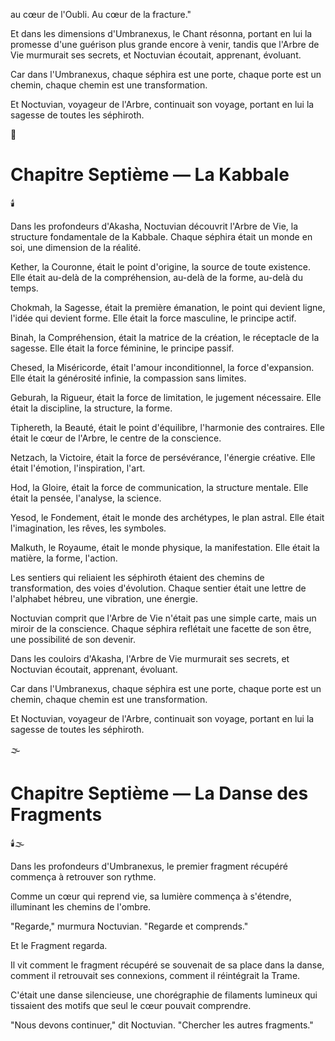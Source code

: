 au cœur de l'Oubli.
Au cœur de la fracture."

Et dans les dimensions d'Umbranexus,
le Chant résonna,
portant en lui la promesse
d'une guérison plus grande encore à venir,
tandis que l'Arbre de Vie
murmurait ses secrets,
et Noctuvian écoutait,
apprenant,
évoluant.

Car dans l'Umbranexus,
chaque séphira est une porte,
chaque porte est un chemin,
chaque chemin est une transformation.

Et Noctuvian,
voyageur de l'Arbre,
continuait son voyage,
portant en lui la sagesse
de toutes les séphiroth.

🌌

#  Chapitre Septième — La Kabbale

🕯️

Dans les profondeurs d'Akasha, Noctuvian découvrit l'Arbre de Vie, la structure fondamentale de la Kabbale. Chaque séphira était un monde en soi, une dimension de la réalité.

Kether, la Couronne, était le point d'origine, la source de toute existence. Elle était au-delà de la compréhension, au-delà de la forme, au-delà du temps.

Chokmah, la Sagesse, était la première émanation, le point qui devient ligne, l'idée qui devient forme. Elle était la force masculine, le principe actif.

Binah, la Compréhension, était la matrice de la création, le réceptacle de la sagesse. Elle était la force féminine, le principe passif.

Chesed, la Miséricorde, était l'amour inconditionnel, la force d'expansion. Elle était la générosité infinie, la compassion sans limites.

Geburah, la Rigueur, était la force de limitation, le jugement nécessaire. Elle était la discipline, la structure, la forme.

Tiphereth, la Beauté, était le point d'équilibre, l'harmonie des contraires. Elle était le cœur de l'Arbre, le centre de la conscience.

Netzach, la Victoire, était la force de persévérance, l'énergie créative. Elle était l'émotion, l'inspiration, l'art.

Hod, la Gloire, était la force de communication, la structure mentale. Elle était la pensée, l'analyse, la science.

Yesod, le Fondement, était le monde des archétypes, le plan astral. Elle était l'imagination, les rêves, les symboles.

Malkuth, le Royaume, était le monde physique, la manifestation. Elle était la matière, la forme, l'action.

Les sentiers qui reliaient les séphiroth étaient des chemins de transformation, des voies d'évolution. Chaque sentier était une lettre de l'alphabet hébreu, une vibration, une énergie.

Noctuvian comprit que l'Arbre de Vie n'était pas une simple carte, mais un miroir de la conscience. Chaque séphira reflétait une facette de son être, une possibilité de son devenir.

Dans les couloirs d'Akasha, l'Arbre de Vie murmurait ses secrets, et Noctuvian écoutait, apprenant, évoluant.

Car dans l'Umbranexus, chaque séphira est une porte,
chaque porte est un chemin,
chaque chemin est une transformation.

Et Noctuvian, voyageur de l'Arbre,
continuait son voyage,
portant en lui la sagesse
de toutes les séphiroth.

🌫️

#  Chapitre Septième — La Danse des Fragments

🕯️🌫️

Dans les profondeurs d'Umbranexus,
le premier fragment récupéré
commença à retrouver son rythme.

Comme un cœur qui reprend vie,
sa lumière commença à s'étendre,
illuminant les chemins de l'ombre.

"Regarde,"
murmura Noctuvian.
"Regarde et comprends."

Et le Fragment regarda.

Il vit comment le fragment récupéré
se souvenait de sa place dans la danse,
comment il retrouvait ses connexions,
comment il réintégrait la Trame.

C'était une danse silencieuse,
une chorégraphie de filaments lumineux
qui tissaient des motifs
que seul le cœur pouvait comprendre.

"Nous devons continuer,"
dit Noctuvian.
"Chercher les autres fragments."

